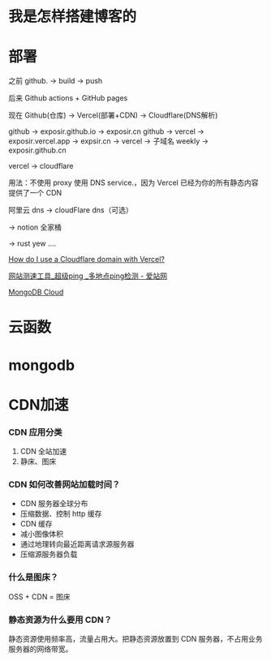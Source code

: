 
# 我是怎样搭建博客的

# 部署

之前 github. -> build -> push

后来 Github actions + GitHub pages

现在 Github(仓库) -> Vercel(部署+CDN) -> Cloudflare(DNS解析)

github -> exposir.github.io -> exposir.cn github -> vercel -> exposir.vercel.app -> expsir.cn -> vercel -> 子域名 weekly -> exposir.github.cn

vercel -> cloudflare

用法：不使用 proxy 使用 DNS service.，因为 Vercel 已经为你的所有静态内容提供了一个 CDN

阿里云 dns -> cloudFlare dns（可选）

→ notion 全家桶

→ rust yew  ….

[How do I use a Cloudflare domain with Vercel?](https://vercel.com/support/articles/using-cloudflare-with-vercel#without-proxy-(dns-only))

[网站测速工具_超级ping _多地点ping检测 - 爱站网](https://ping.aizhan.com/)

[MongoDB Cloud](https://cloud.mongodb.com/)

[](https://my.freenom.com/clientarea.php)

# 云函数

# mongodb

# CDN加速

### CDN 应用分类

1. CDN 全站加速
2. 静床、图床

### CDN 如何改善网站加载时间？

- CDN 服务器全球分布
- 压缩数据、控制 http 缓存
- CDN 缓存
- 减小图像体积
- 通过地理转向最近距离请求源服务器
- 压缩源服务器负载

### 什么是图床？

OSS + CDN = 图床

### 静态资源为什么要用 CDN？

静态资源使用频率高，流量占用大。把静态资源放置到 CDN 服务器，不占用业务服务器的网络带宽。
